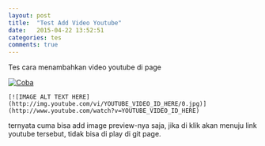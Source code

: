```yaml
---
layout: post
title:  "Test Add Video Youtube"
date:   2015-04-22 13:52:51
categories: tes
comments: true
---
```

Tes cara menambahkan video youtube di page

[![Coba](http://img.youtube.com/vi/CjdFF3DsklM/0.jpg)](https://www.youtube.com/watch?v=CjdFF3DsklM)

	[![IMAGE ALT TEXT HERE](http://img.youtube.com/vi/YOUTUBE_VIDEO_ID_HERE/0.jpg)](http://www.youtube.com/watch?v=YOUTUBE_VIDEO_ID_HERE)

ternyata cuma bisa add image preview-nya saja, jika di klik akan menuju link youtube tersebut, tidak bisa di play di git page.

